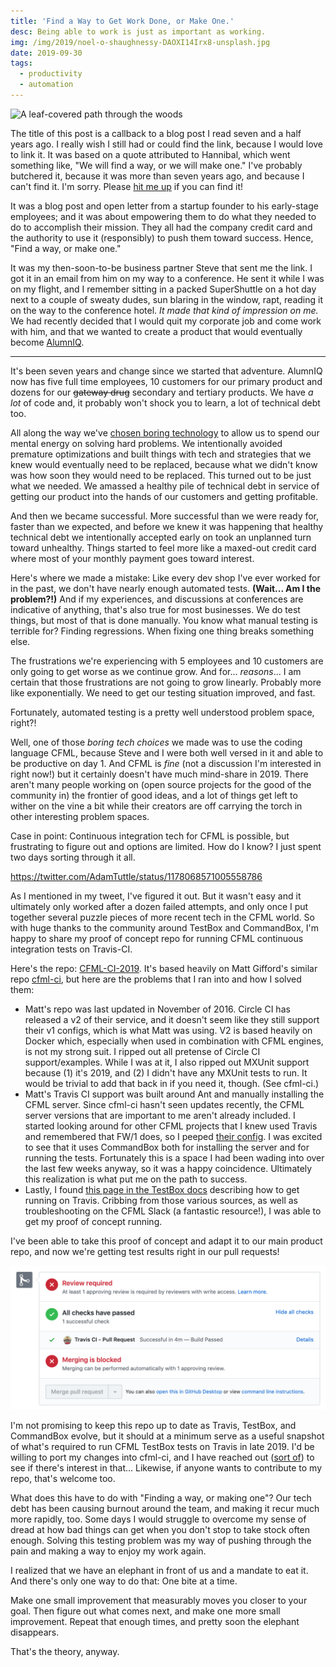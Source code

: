 ```yaml
---
title: 'Find a Way to Get Work Done, or Make One.'
desc: Being able to work is just as important as working.
img: /img/2019/noel-o-shaughnessy-DAOXI14Irx8-unsplash.jpg
date: 2019-09-30
tags:
  - productivity
  - automation
---
```


![A leaf-covered path through the woods](/img/2019/noel-o-shaughnessy-DAOXI14Irx8-unsplash.jpg)

The title of this post is a callback to a blog post I read seven and a half years ago. I really wish I still had or could find the link, because I would love to link it. It was based on a quote attributed to Hannibal, which went something like, "We will find a way, or we will make one." I've probably butchered it, because it was more than seven years ago, and because I can't find it. I'm sorry. Please [hit me up](https://twitter.com/adamtuttle) if you can find it!

It was a blog post and open letter from a startup founder to his early-stage employees; and it was about empowering them to do what they needed to do to accomplish their mission. They all had the company credit card and the authority to use it (responsibly) to push them toward success. Hence, "Find a way, or make one."

It was my then-soon-to-be business partner Steve that sent me the link. I got it in an email from him on my way to a conference. He sent it while I was on my flight, and I remember sitting in a packed SuperShuttle on a hot day next to a couple of sweaty dudes, sun blaring in the window, rapt, reading it on the way to the conference hotel. _It made that kind of impression on me._ We had recently decided that I would quit my corporate job and come work with him, and that we wanted to create a product that would eventually become [AlumnIQ](https://www.alumniq.com).

---

It's been seven years and change since we started that adventure. AlumnIQ now has five full time employees, 10 customers for our primary product and dozens for our ~~gateway drug~~ secondary and tertiary products. We have _a lot_ of code and, it probably won't shock you to learn, a lot of technical debt too.

All along the way we've [chosen boring technology](http://boringtechnology.club/) to allow us to spend our mental energy on solving hard problems. We intentionally avoided premature optimizations and built things with tech and strategies that we knew would eventually need to be replaced, because what we didn't know was how soon they would need to be replaced. This turned out to be just what we needed. We amassed a healthy pile of technical debt in service of getting our product into the hands of our customers and getting profitable.

And then we became successful. More successful than we were ready for, faster than we expected, and before we knew it was happening that healthy technical debt we intentionally accepted early on took an unplanned turn toward unhealthy. Things started to feel more like a maxed-out credit card where most of your monthly payment goes toward interest.

Here's where we made a mistake: Like every dev shop I've ever worked for in the past, we don't have nearly enough automated tests. **(Wait... Am I the problem?!)** And if my experiences, and discussions at conferences are indicative of anything, that's also true for most businesses. We do test things, but most of that is done manually. You know what manual testing is terrible for? Finding regressions. When fixing one thing breaks something else.

The frustrations we're experiencing with 5 employees and 10 customers are only going to get worse as we continue grow. And for... _reasons_... I am certain that those frustrations are not going to grow linearly. Probably more like exponentially. We need to get our testing situation improved, and fast.

Fortunately, automated testing is a pretty well understood problem space, right?!

Well, one of those _boring tech choices_ we made was to use the coding language CFML, because Steve and I were both well versed in it and able to be productive on day 1. And CFML is _fine_ (not a discussion I'm interested in right now!) but it certainly doesn't have much mind-share in 2019. There aren't many people working on (open source projects for the good of the community in) the frontier of good ideas, and a lot of things get left to wither on the vine a bit while their creators are off carrying the torch in other interesting problem spaces.

Case in point: Continuous integration tech for CFML is possible, but frustrating to figure out and options are limited. How do I know? I just spent two days sorting through it all.

https://twitter.com/AdamTuttle/status/1178068571005558786

As I mentioned in my tweet, I've figured it out. But it wasn't easy and it ultimately only worked after a dozen failed attempts, and only once I put together several puzzle pieces of more recent tech in the CFML world. So with huge thanks to the community around TestBox and CommandBox, I'm happy to share my proof of concept repo for running CFML continuous integration tests on Travis-CI.

Here's the repo: [CFML-CI-2019](https://github.com/AlumnIQ/CFML-CI-2019). It's based heavily on Matt Gifford's similar repo [cfml-ci](https://github.com/coldfumonkeh/cfml-ci), but here are the problems that I ran into and how I solved them:

- Matt's repo was last updated in November of 2016. Circle CI has released a v2 of their service, and it doesn't seem like they still support their v1 configs, which is what Matt was using. V2 is based heavily on Docker which, especially when used in combination with CFML engines, is not my strong suit. I ripped out all pretense of Circle CI support/examples. While I was at it, I also ripped out MXUnit support because (1) it's 2019, and (2) I didn't have any MXUnit tests to run. It would be trivial to add that back in if you need it, though. (See cfml-ci.)
- Matt's Travis CI support was built around Ant and manually installing the CFML server. Since cfml-ci hasn't seen updates recently, the CFML server versions that are important to me aren't already included. I started looking around for other CFML projects that I knew used Travis and remembered that FW/1 does, so I peeped [their config](https://github.com/framework-one/fw1/blob/1c946217c1aae1a58e8569b366905f8b08d68c46/.travis.yml). I was excited to see that it uses CommandBox both for installing the server and for running the tests. Fortunately this is a space I had been wading into over the last few weeks anyway, so it was a happy coincidence. Ultimately this realization is what put me on the path to success.
- Lastly, I found [this page in the TestBox docs](https://testbox.ortusbooks.com/continuous-integration/travis) describing how to get running on Travis. Cribbing from those various sources, as well as troubleshooting on the CFML Slack (a fantastic resource!), I was able to get my proof of concept running.

I've been able to take this proof of concept and adapt it to our main product repo, and now we're getting test results right in our pull requests!

![Screen shot of GitHub pull request merge dialog showing that tests have been run in the cloud and passed for this PR!](/img/2019/automated-testing-on-travis.png)

I'm not promising to keep this repo up to date as Travis, TestBox, and CommandBox evolve, but it should at a minimum serve as a useful snapshot of what's required to run CFML TestBox tests on Travis in late 2019. I'd be willing to port my changes into cfml-ci, and I have reached out ([sort of](https://github.com/coldfumonkeh/cfml-ci/issues/10#issuecomment-536204823)) to see if there's interest in that... Likewise, if anyone wants to contribute to my repo, that's welcome too.

What does this have to do with "Finding a way, or making one"? Our tech debt has been causing burnout around the team, and making it recur much more rapidly, too. Some days I would struggle to overcome my sense of dread at how bad things can get when you don't stop to take stock often enough. Solving this testing problem was my way of pushing through the pain and making a way to enjoy my work again.

I realized that we have an elephant in front of us and a mandate to eat it. And there's only one way to do that: One bite at a time.

Make one small improvement that measurably moves you closer to your goal. Then figure out what comes next, and make one more small improvement. Repeat that enough times, and pretty soon the elephant disappears.

That's the theory, anyway.
